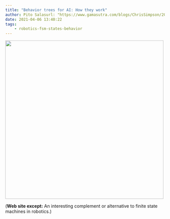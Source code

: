 ```yaml
---
title: "Behavior trees for AI: How they work"
author: Pito Salasurl: "https://www.gamasutra.com/blogs/ChrisSimpson/20140717/221339/Behavior_trees_for_AI_How_they_work.php" cover: "https://www.gamasutra.com/blogs/edit/img/portrait/941104/portrait.png" 
date: 2021-04-06 13:40:22
tags:
    - robotics-fsm-states-behavior
---
```

<img src=https://www.gamasutra.com/blogs/edit/img/portrait/941104/portrait.png width="500">



(**Web site except:** An interesting complement or alternative to finite state machines in robotics.) 
